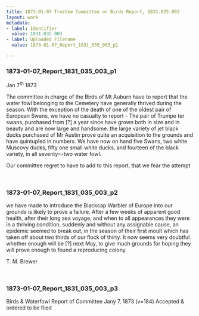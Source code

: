```yaml
---
title: 1873-01-07 Trustee Committee on Birds Report, 1831.035.003
layout: work
metadata:
- label: Identifier
  value: 1831.035.003
- label: Uploaded Filename
  value: 1873-01-07_Report_1831_035_003_p1

---
```

<div class="pages">
<div id="page-1773671">
<h3><a name="page-1773671">1873-01-07_Report_1831_035_003_p1</a></h3>
<div class="page-content">
<p>Jan 7<sup>th</sup> 1873</p>
<p>The committee in charge of the Birds <span class='line-break'> </span>of Mt Auburn have to report that the <span class='line-break'> </span>water fowl belonging to the Cemetery have <span class='line-break'> </span>generally thrived during the season.  With the <span class='line-break'> </span>exception of the death of one of the <span class='line-break'> </span>oldest pair of European Swans, we have <span class='line-break'> </span>no casualty to report - The pair of Trumpe<span class='line-break'> </span>ter swans, purchased from [?] a year <span class='line-break'> </span>since have grown both in size and in <span class='line-break'> </span>beauty and are now large and handsome.<span class='line-break'> </span>the large variety of jet black ducks pur<span class='line-break'></span>chased of Mr Austin prove quite an ac<span class='line-break'></span>quisition to the grounds and have quintu<span class='line-break'></span>pled in numbers.  We have now on hand<span class='line-break'> </span>five Swans, two white Muscovy ducks, <span class='line-break'> </span>fifty one small white ducks, and fourteen <span class='line-break'> </span>of the black variety, in all seventy=-two<span class='line-break'> </span>water fowl.</p>
<p>Our committee regret to have to add <span class='line-break'> </span>to this report, that we fear the attempt</p>
</div>
</div>
<br />
<div id="page-1773672">
<h3><a name="page-1773672">1873-01-07_Report_1831_035_003_p2</a></h3>
<div class="page-content">
<p>we have made to introduce the Black<span class='line-break'></span>cap Warbler of Europe into our grounds <span class='line-break'> </span>is likely to prove a failure.  After <span class='line-break'> </span>a few weeks of apparent good health,<span class='line-break'> </span>after their long sea voyage, and <span class='line-break'> </span>when to all appearances they were <span class='line-break'> </span>in a thriving condition, suddenly and <span class='line-break'> </span>without any assignable cause, an <span class='line-break'> </span>epidemic seemed to break out, in <span class='line-break'> </span>the season of their first moult which <span class='line-break'> </span>has taken off about two thirds of <span class='line-break'> </span>our flock of thirty.  It now seems very <span class='line-break'> </span>doubtful whether enough will be [?]<span class='line-break'> </span>next May, to give much grounds for <span class='line-break'> </span>hoping they will prove enough to <span class='line-break'> </span>found a reproducing colony.</p>
<p>T. M. Brewer<span class='line-break'> </span></p>
</div>
</div>
<br />
<div id="page-1773673">
<h3><a name="page-1773673">1873-01-07_Report_1831_035_003_p3</a></h3>
<div class="page-content">
<p>Birds &amp; Waterfowl<span class='line-break'> </span>Report of Committee<span class='line-break'> </span>Jany 7, 1873 (v=184)<span class='line-break'> </span>Accepted &amp; ordered to be filed</p>
</div>
</div>
<br />
</div>
